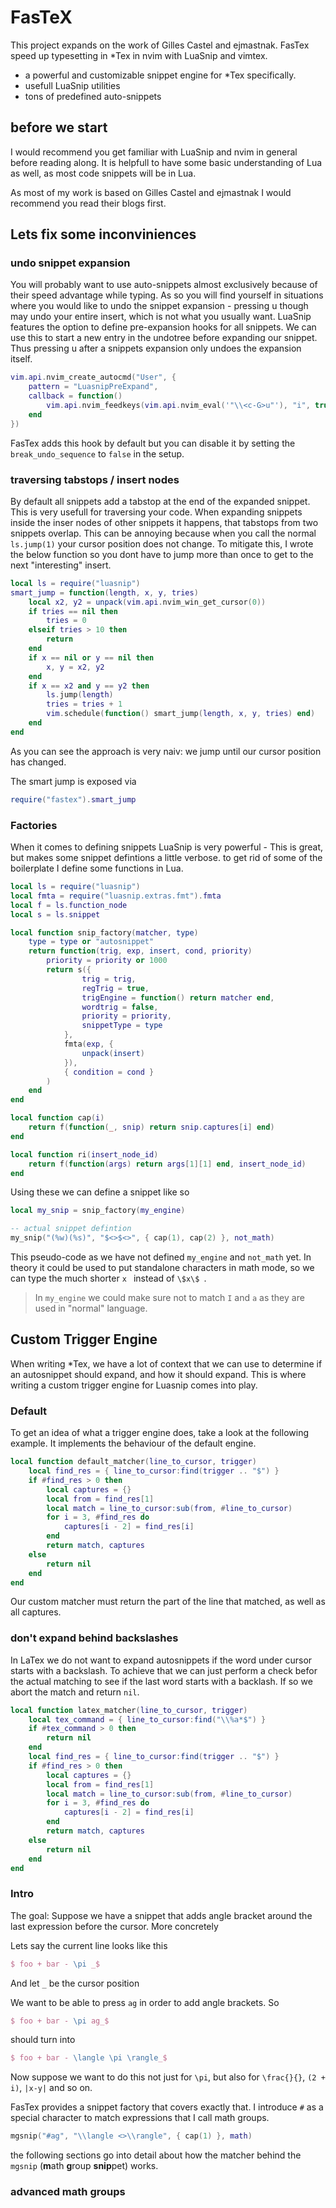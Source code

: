 # FasTeX

This project expands on the work of Gilles Castel and ejmastnak.
FasTex speed up typesetting in *Tex in nvim with LuaSnip and vimtex.

- a powerful and customizable snippet engine for *Tex specifically.
- usefull LuaSnip utilities
- tons of predefined auto-snippets

## before we start

I would recommend you get familiar with LuaSnip and nvim in general before reading along. It is helpfull to have some basic understanding of Lua as well, as most code snippets will be in Lua.

As most of my work is based on Gilles Castel and ejmastnak I would recommend you read their blogs first.

## Lets fix some inconviniences

### undo snippet expansion

You will probably want to use auto-snippets almost exclusively because of their speed advantage while typing.
As so you will find yourself in situations where you would like to undo the snippet expansion - pressing u though may undo your entire insert, which is not what you usually want.
LuaSnip features the option to define pre-expansion hooks for all snippets.
We can use this to start a new entry in the undotree before expanding our snippet.
Thus pressing u after a snippets expansion only undoes the expansion itself.

```lua
vim.api.nvim_create_autocmd("User", {
    pattern = "LuasnipPreExpand",
    callback = function()
        vim.api.nvim_feedkeys(vim.api.nvim_eval('"\\<c-G>u"'), "i", true)
    end
})
```

FasTex adds this hook by default but you can disable it by setting the `break_undo_sequence` to `false` in the setup.

### traversing tabstops / insert nodes

By default all snippets add a tabstop at the end of the expanded snippet.
This is very usefull for traversing your code.
When expanding snippets inside the inser nodes of other snippets it happens, that tabstops from two snippets overlap.
This can be annoying because when you call the normal `ls.jump(1)` your cursor position does not change.
To mitigate this, I wrote the below function so you dont have to jump more than once to get to the next "interesting" insert.

```lua
local ls = require("luasnip")
smart_jump = function(length, x, y, tries)
    local x2, y2 = unpack(vim.api.nvim_win_get_cursor(0))
    if tries == nil then
        tries = 0
    elseif tries > 10 then
        return
    end
    if x == nil or y == nil then
        x, y = x2, y2
    end
    if x == x2 and y == y2 then
        ls.jump(length)
        tries = tries + 1
        vim.schedule(function() smart_jump(length, x, y, tries) end)
    end
end
```

As you can see the approach is very naiv: we jump until our cursor position has changed.

The smart jump is exposed via

```lua
require("fastex").smart_jump
```

### Factories

When it comes to defining snippets LuaSnip is very powerful - This is great, but makes some snippet defintions a little verbose.
to get rid of some of the boilerplate I define some functions in Lua.


```lua
local ls = require("luasnip")
local fmta = require("luasnip.extras.fmt").fmta
local f = ls.function_node
local s = ls.snippet

local function snip_factory(matcher, type)
    type = type or "autosnippet"
    return function(trig, exp, insert, cond, priority)
        priority = priority or 1000
        return s({
                trig = trig,
                regTrig = true,
                trigEngine = function() return matcher end,
                wordtrig = false,
                priority = priority,
                snippetType = type
            },
            fmta(exp, {
                unpack(insert)
            }),
            { condition = cond }
        )
    end
end

local function cap(i)
    return f(function(_, snip) return snip.captures[i] end)
end

local function ri(insert_node_id)
    return f(function(args) return args[1][1] end, insert_node_id)
end
```

Using these we can define a snippet like so

```lua
local my_snip = snip_factory(my_engine)

-- actual snippet defintion
my_snip("(%w)(%s)", "$<>$<>", { cap(1), cap(2) }, not_math)
```

This pseudo-code as we have not defined `my_engine` and `not_math` yet.
In theory it could be used to put standalone characters in math mode, so we can type the much shorter `x ` instead of `\$x\$ `.
> In `my_engine` we could make sure not to match `I` and `a` as they are used in "normal" language.

## Custom Trigger Engine

When writing *Tex, we have a lot of context that we can use to determine if an autosnippet should expand, and how it should expand.
This is where writing a custom trigger engine for Luasnip comes into play.

### Default
To get an idea of what a trigger engine does, take a look at the following example. It implements the behaviour of the default engine.

```lua
local function default_matcher(line_to_cursor, trigger)
    local find_res = { line_to_cursor:find(trigger .. "$") }
    if #find_res > 0 then
        local captures = {}
        local from = find_res[1]
        local match = line_to_cursor:sub(from, #line_to_cursor)
        for i = 3, #find_res do
            captures[i - 2] = find_res[i]
        end
        return match, captures
    else
        return nil
    end
end
```
Our custom matcher must return the part of the line that matched, as well as all captures.

### don't expand behind backslashes

In LaTex we do not want to expand autosnippets if the word under cursor starts with a backslash.
To achieve that we can just perform a check befor the actual matching to see if the last word starts with a backlash.
If so we abort the match and return `nil`.

```lua
local function latex_matcher(line_to_cursor, trigger)
    local tex_command = { line_to_cursor:find("\\%a*$") }
    if #tex_command > 0 then
        return nil
    end
    local find_res = { line_to_cursor:find(trigger .. "$") }
    if #find_res > 0 then
        local captures = {}
        local from = find_res[1]
        local match = line_to_cursor:sub(from, #line_to_cursor)
        for i = 3, #find_res do
            captures[i - 2] = find_res[i]
        end
        return match, captures
    else
        return nil
    end
end
```

### Intro

The goal: Suppose we have a snippet that adds angle bracket around the last expression before the cursor. More concretely

Lets say the current line looks like this
```latex
$ foo + bar - \pi _$
```
And let `_` be the cursor position

We want to be able to press `ag` in order to add angle brackets. So

```latex
$ foo + bar - \pi ag_$
```
should turn into
```latex
$ foo + bar - \langle \pi \rangle_$
```

Now suppose we want to do this not just for `\pi`, but also for `\frac{}{}`, `(2 + i)`, `|x-y|` and so on.

FasTex provides a snippet factory that covers exactly that. I introduce `#` as a special character to match expressions that I call math groups.

```lua
mgsnip("#ag", "\\langle <>\\rangle", { cap(1) }, math)
```

the following sections go into detail about how the matcher behind the `mgsnip` (**m**ath **g**roup **snip**pet) works.

### advanced math groups

